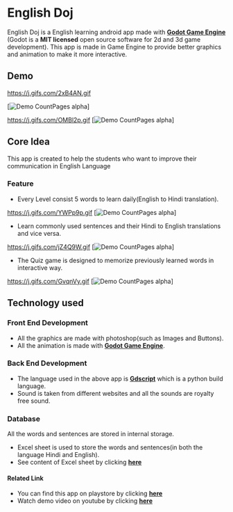 # English Doj
English Doj is a English learning android app made with [**Godot Game Engine**](https://godotengine.org/)
(Godot is a **MIT licensed** open source software for 2d and 3d game development).
This app is made in Game Engine to provide better graphics and animation to make it more interactive.

##  Demo


https://j.gifs.com/2xB4AN.gif  

[![Demo CountPages alpha](https://j.gifs.com/2xB4AN.gif)] 


https://j.gifs.com/OMBl2p.gif
[![Demo CountPages alpha](https://j.gifs.com/OMBl2p.gif)] 
         
                                                       
     
                                                                                                          
                                                        
                                                      
                                                        

## Core Idea
This app is created to help the students who want to improve their communication in English Language

###    Feature
- Every Level consist 5 words to learn daily(English to Hindi translation).

https://j.gifs.com/YWPp9p.gif
[![Demo CountPages alpha](https://j.gifs.com/YWPp9p.gif)] 

- Learn commonly used sentences and their Hindi to English translations and vice versa.

https://j.gifs.com/jZ4Q9W.gif
[![Demo CountPages alpha](https://j.gifs.com/jZ4Q9W.gif)] 


- The Quiz game is designed to memorize previously learned words in interactive way.

https://j.gifs.com/GvqnVy.gif
[![Demo CountPages alpha](https://j.gifs.com/GvqnVy.gif)] 

## Technology used

### Front End Development 
- All the graphics are made with photoshop(such as Images and Buttons). 
- All the animation is made with [**Godot Game Engine**](https://godotengine.org/). 

### Back End Development
- The language used in the above app is [**Gdscript**](https://docs.godotengine.org/en/stable/getting_started/scripting/gdscript/gdscript_basics.html) 
which is a python build language.
- Sound is taken from different websites and all the sounds are royalty free sound.

### Database
All the words and sentences are stored in internal storage.
- Excel sheet is used to store the words and sentences(in both the language Hindi and English).
- See content of Excel sheet by clicking [**here**](https://docs.google.com/spreadsheets/d/1g1qLq41PzmExC0aPwrqUqcKEQP5Uw6FICAcgsa7VXA4/edit?usp=sharing)

#### Related Link
- You can find this app on playstore by clicking [**here**](https://play.google.com/store/apps/details?id=org.studyquiz.learnenglish)
- Watch demo video on youtube by clicking [**here**](https://youtu.be/qtevjRbByTo)
